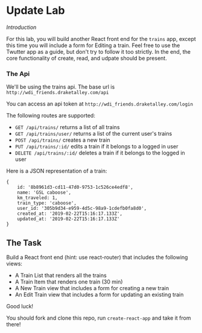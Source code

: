 # Update Lab

_Introduction_

For this lab, you will build another React front end for the `trains` app, except this time you will include a form for Editing a train.  Feel free to use the Twutter app as a guide, but don't try to follow it too strictly.  In the end, the core functionality of create, read, and udpate should be present.

### The Api
We'll be using the trains api.
The base url is `http://wdi_friends.draketalley.com/api`

You can access an api token at `http://wdi_friends.draketalley.com/login`

The following routes are supported:

- `GET /api/trains/` returns a list of all trains
- `GET /api/trains/user/` returns a list of the current user's trains
- `POST /api/trains/` creates a new train
- `PUT /api/trains/:id/` edits a train if it belongs to a logged in user
- `DELETE /api/trains/:id/` deletes a train if it belongs to the logged in user

Here is a JSON representation of a train:

```
{ 
	id: '8b8961d3-cd11-47d0-9753-1c526ce4edf8',
    name: 'GSL caboose',
    km_traveled: 1,
    train_type: 'caboose',
    user_id: '305b9d34-e959-4d5c-98a9-1cdefb0fa8d0',
    created_at: '2019-02-22T15:16:17.133Z',
    updated_at: '2019-02-22T15:16:17.133Z'
}
```

## The Task

Build a React front end (hint: use react-router) that includes the following views:

- A Train List that renders all the trains
- A Train Item that renders one train (30 min)
- A New Train view that includes a form for creating a new train
- An Edit Train view that includes a form for updating an existing train

Good luck!

You should fork and clone this repo, run `create-react-app` and take it from there!